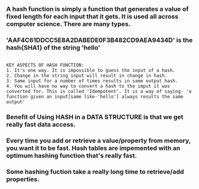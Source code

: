 ### A hash function is simply a function that generates a value of fixed length for each input that it gets. It is used all across computer science. There are many types.

### 'AAF4C61DDCC5E8A2DABEDE0F3B482CD9AEA9434D' is the hash{SHA1} of the string 'hello'

```

KEY ASPECTS OF HASH FUNCTION:
1. It's one way. It is impossible to guess the input of a hash.
2. Change in the string input will result in change in hash.
3. Same input for a number of times results in same output hash.
4. You will have no way to convert a hash to the imput it was converted for. This is called 'Idempotent'. It is a way of saying- 'a function given an input[same like-'hello'] always results the same output'
```

### Benefit of Using HASH in a DATA STRUCTURE is that we get really fast data access.

### Every time you add or retrieve a value/property  from memory, you want it to be fast. Hash tables are impemented with an optimum hashing function that's really fast.

### Some hashing fuction take a really long time to retrieve/add properties.
